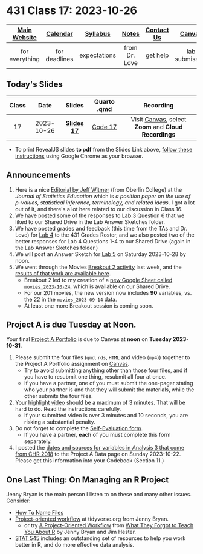 # 431 Class 17: 2023-10-26

[Main Website](https://thomaselove.github.io/431-2023/) | [Calendar](https://thomaselove.github.io/431-2023/calendar.html) | [Syllabus](https://thomaselove.github.io/431-syllabus-2023/) | [Notes](https://thomaselove.github.io/431-notes/) | [Contact Us](https://thomaselove.github.io/431-2023/contact.html) | [Canvas](https://canvas.case.edu) | [Data and Code](https://github.com/THOMASELOVE/431-data)
:-----------: | :--------------: | :----------: | :---------: | :-------------: | :-----------: | :------------:
for everything | for deadlines | expectations | from Dr. Love | get help | lab submission | for downloads

## Today's Slides

Class | Date | Slides | Quarto .qmd | Recording
:---: | :--------: | :------: | :------: | :-------------:
17 | 2023-10-26 | **[Slides 17](https://thomaselove.github.io/431-slides-2023/class17.html)** | [Code 17](https://thomaselove.github.io/431-slides-2023/class17.qmd) | Visit [Canvas](https://canvas.case.edu/), select **Zoom** and **Cloud Recordings**

- To print RevealJS slides **to pdf** from the Slides Link above, [follow these instructions](https://quarto.org/docs/presentations/revealjs/presenting.html#print-to-pdf) using Google Chrome as your browser.

## Announcements

1. Here is a nice [Editorial by Jeff Witmer](https://www.tandfonline.com/doi/full/10.1080/10691898.2019.1702415) (from Oberlin College) at the *Journal of Statistics Education* which is *a position paper on the use of p-values, statistical inference, terminology, and related ideas*. I got a lot out of it, and there's a lot here related to our discussion in Class 16.
2. We have posted some of the responses to [Lab 3](https://github.com/THOMASELOVE/431-labs-2023) Question 6 that we liked to our Shared Drive in the Lab Answer Sketches folder.
3. We have posted grades and feedback (this time from the TAs and Dr. Love) for [Lab 4](https://github.com/THOMASELOVE/431-labs-2023) to the 431 Grades Roster, and we also posted two of the better responses for Lab 4 Questions 1-4 to our Shared Drive (again in the Lab Answer Sketches folder.)
4. We will post an Answer Sketch for [Lab 5](https://github.com/THOMASELOVE/431-labs-2023) on Saturday 2023-10-28 by noon.
5. We went through the Movies [Breakout 2 activity](https://github.com/THOMASELOVE/431-classes-2023/blob/main/movies/breakout2.md) last week, and the [results of that work are available here](https://github.com/THOMASELOVE/431-classes-2023/blob/main/movies/breakout2_results.md).
    - Breakout 2 led to my creation of a [new Google Sheet called `movies_2023-10-24`](https://github.com/THOMASELOVE/431-classes-2023/tree/main/movies#new-data-set-movies_2023-10-24), which is available on our Shared Drive.
    - For our 201 movies, the new version now includes **90** variables, vs. the 22 in the `movies_2023-09-14` data.
    - At least one more Breakout session is coming soon.

## Project A is due Tuesday at Noon.

Your final [Project A Portfolio](https://thomaselove.github.io/431-projectA-2023/portfolio.html) is due to Canvas at **noon** on **Tuesday 2023-10-31**.

1. Please submit the four files (`qmd`, `rds`, `HTML` and video (`mp4`)) together to the Project A Portfolio assignment on [Canvas](https://canvas.case.edu).
    - Try to avoid submitting anything other than those four files, and if you have to resubmit one thing, resubmit all four at once.
    - If you have a partner, one of you must submit the one-pager stating who your partner is and that they will submit the materials, while the other submits the four files.
2. Your [highlight video](https://thomaselove.github.io/431-projectA-2023/portfolio.html#the-highlight-video) should be a maximum of 3 minutes. That will be hard to do. Read the instructions carefully.
    - If your submitted video is over 3 minutes and 10 seconds, you are risking a substantial penalty.
3. Do not forget to complete the [Self-Evaluation form](https://bit.ly/431-projectA-self-evaluation-2023).
    - If you have a partner, **each** of you must complete this form separately.
4. I posted the [dates and sources for variables in Analysis 3 that come from CHR 2018](https://thomaselove.github.io/431-projectA-2023/data.html#data-task-5.-add-2018-data-for-your-analysis-3-outcome) to the Project A Data page on Sunday 2023-10-22. Please get this information into your Codebook (Section 11.)

## One Last Thing: On Managing an R Project

Jenny Bryan is the main person I listen to on these and many other issues. Consider:

- [How To Name Files](https://speakerdeck.com/jennybc/how-to-name-files)
- [Project-oriented workflow](https://www.tidyverse.org/articles/2017/12/workflow-vs-script/) at tidyverse.org from Jenny Bryan.
    - or try [A Project-Oriented Workflow](https://whattheyforgot.org/project-oriented-workflow.html) from [What They Forgot to Teach You About R](https://whattheyforgot.org/) by Jenny Bryan and Jim Hester.
- [STAT 545](https://stat545.com/r-basics.html) includes an outstanding set of resources to help you work better in R, and do more effective data analysis.

